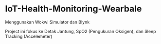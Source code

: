 # IoT-Health-Monitoring-Wearbale

Menggunakan Wokwi Simulator dan Blynk

Project ini fokus ke Detak Jantung, SpO2 (Pengukuran Oksigen), dan Sleep Tracking (Accelemeter)
